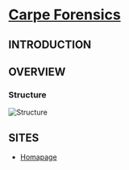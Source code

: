 # [Carpe Forensics](http://forensic.korea.ac.kr/dfrc-project-4.html)

## INTRODUCTION

## OVERVIEW
### Structure
![Structure](http://forensic.korea.ac.kr/img/projects/intergrated_auto.jpg)

## SITES
* [Homapage](http://forensic.korea.ac.kr/dfrc-project-4.html)